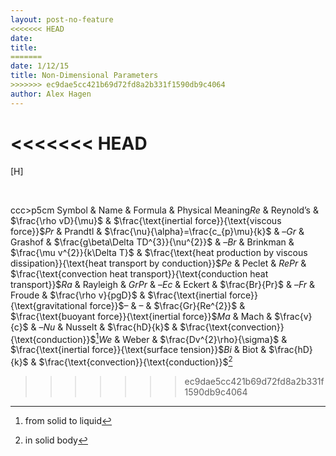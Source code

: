 ```yaml
---
layout: post-no-feature
<<<<<<< HEAD
date: 
title: 
=======
date: 1/12/15
title: Non-Dimensional Parameters 
>>>>>>> ec9dae5cc421b69d72fd8a2b331f1590db9c4064
author: Alex Hagen
---
```



<<<<<<< HEAD
=======
[H]

 

<span>ccc\>p<span>5cm</span></span> Symbol & Name & Formula & Physical
Meaning$Re$ & Reynold’s & $\frac{\rho vD}{\mu}$ &
$\frac{\text{inertial force}}{\text{viscous force}}$$Pr$ & Prandtl &
$\frac{\nu}{\alpha}=\frac{c_{p}\mu}{k}$ & –$Gr$ & Grashof &
$\frac{g\beta\Delta TD^{3}}{\nu^{2}}$ & –$Br$ & Brinkman &
$\frac{\mu v^{2}}{k\Delta T}$ &
$\frac{\text{heat production by viscous dissipation}}{\text{heat transport by conduction}}$$Pe$
& Peclet & $RePr$ &
$\frac{\text{convection heat transport}}{\text{conduction heat transport}}$$Ra$
& Rayleigh & $GrPr$ & –$Ec$ & Eckert & $\frac{Br}{Pr}$ & –$Fr$ & Froude
& $\frac{\rho v}{pgD}$ &
$\frac{\text{inertial force}}{\text{gravitational force}}$– & – &
$\frac{Gr}{Re^{2}}$ &
$\frac{\text{buoyant force}}{\text{inertial force}}$$Ma$ & Mach &
$\frac{v}{c}$ & –$Nu$ & Nusselt & $\frac{hD}{k}$ &
$\frac{\text{convection}}{\text{conduction}}$[^1]$We$ & Weber &
$\frac{Dv^{2}\rho}{\sigma}$ &
$\frac{\text{inertial force}}{\text{surface tension}}$$Bi$ & Biot &
$\frac{hD}{k}$ & $\frac{\text{convection}}{\text{conduction}}$[^2]

[^1]: from solid to liquid

[^2]: in solid body
>>>>>>> ec9dae5cc421b69d72fd8a2b331f1590db9c4064
